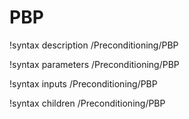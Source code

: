 <!-- MOOSE Documentation Stub: Remove this when content is added. -->

# PBP

!syntax description /Preconditioning/PBP

!syntax parameters /Preconditioning/PBP

!syntax inputs /Preconditioning/PBP

!syntax children /Preconditioning/PBP

